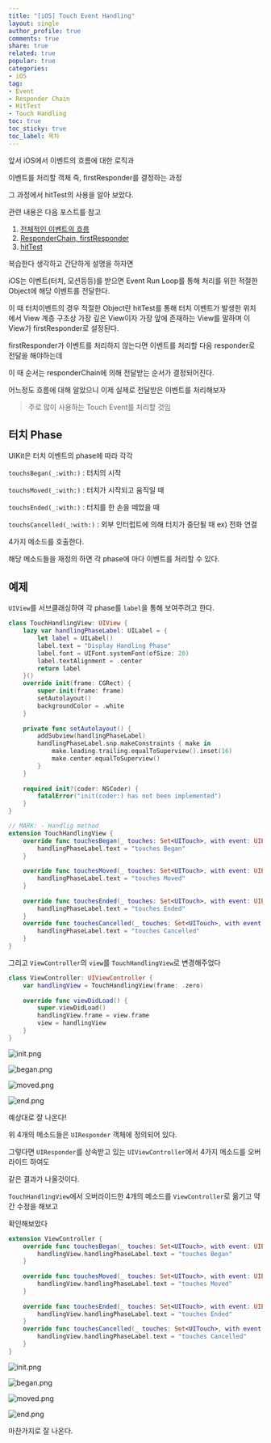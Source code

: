 ```yaml
---
title: "[iOS] Touch Event Handling"
layout: single
author_profile: true
comments: true
share: true
related: true
popular: true
categories:
- iOS
tag:
- Event
- Responder Chain
- HitTest
- Touch Handling
toc: true
toc_sticky: true
toc_label: 목차
---
```


앞서 iOS에서 이벤트의 흐름에 대한 로직과

이벤트를 처리할 객체 즉, firstResponder를 결정하는 과정

그 과정에서 hitTest의 사용을 알아 보았다.

관련 내용은 다음 포스트를 참고

1. [전체적인 이벤트의 흐름](https://sweetfood-dev.github.io/ios/1-maineventloop/)
2. [ResponderChain, firstResponder](https://sweetfood-dev.github.io/ios/responderChain/)
3. [hitTest](https://sweetfood-dev.github.io/ios/hittest/)

복습한다 생각하고 간단하게 설명을 하자면

iOS는 이벤트(터치, 모션등등)를 받으면 Event Run Loop를 통해 처리를 위한 적절한 Object에 해당 이벤트를 전달한다.

이 때 터치이벤트의 경우 적절한 Object란 hitTest를 통해 터치 이벤트가 발생한 위치에서 View 계층 구조상 가장 깊은 View이자 가장 앞에 존재하는 View를 말하며 이 View가 firstResponder로 설정된다.

firstResponder가 이벤트를 처리하지 않는다면 이벤트를 처리할 다음 responder로 전달을 해야하는데

이 때 순서는 responderChain에 의해 전달받는 순서가 결정되어진다.

어느정도 흐름에 대해 알았으니 이제 실제로 전달받은 이벤트를 처리해보자

> 주로 많이 사용하는 Touch Event를 처리할 것임
> 

## 터치 Phase

UIKit은 터치 이벤트의 phase에 따라 각각

`touchsBegan(_:with:)` : 터치의 시작

`touchsMoved(_:with:)` : 터치가 시작되고 움직일 때

`touchsEnded(_:with:)` : 터치를 한 손을 떼었을 때

`touchsCancelled(_:with:)` : 외부 인터럽트에 의해 터치가 중단될 때 ex) 전화 연결

4가지 메소드를 호출한다.

해당 메소드들을 재정의 하면 각 phase에 마다 이벤트를 처리할 수 있다.

## 예제

`UIView`를 서브클래싱하여 각 phase를 `label`을 통해 보여주려고 한다.

```swift
class TouchHandlingView: UIView {
    lazy var handlingPhaseLabel: UILabel = {
        let label = UILabel()
        label.text = "Display Handling Phase"
        label.font = UIFont.systemFont(ofSize: 20)
        label.textAlignment = .center
        return label
    }()
    override init(frame: CGRect) {
        super.init(frame: frame)
        setAutolayout()
        backgroundColor = .white
    }
    
    private func setAutolayout() {
        addSubview(handlingPhaseLabel)
        handlingPhaseLabel.snp.makeConstraints { make in
            make.leading.trailing.equalToSuperview().inset(16)
            make.center.equalToSuperview()
        }
    }
    
    required init?(coder: NSCoder) {
        fatalError("init(coder:) has not been implemented")
    }
}

// MARK: - Handlig method
extension TouchHandlingView {
    override func touchesBegan(_ touches: Set<UITouch>, with event: UIEvent?) {
        handlingPhaseLabel.text = "touches Began"
    }
    
    override func touchesMoved(_ touches: Set<UITouch>, with event: UIEvent?) {
        handlingPhaseLabel.text = "touches Moved"
    }
    
    override func touchesEnded(_ touches: Set<UITouch>, with event: UIEvent?) {
        handlingPhaseLabel.text = "touches Ended"
    }
    override func touchesCancelled(_ touches: Set<UITouch>, with event: UIEvent?) {
        handlingPhaseLabel.text = "touches Cancelled"
    }
}
```

그리고 `ViewController`의 `view`를 `TouchHandlingView`로 변경해주었다

```swift
class ViewController: UIViewController {
    var handlingView = TouchHandlingView(frame: .zero)
    
    override func viewDidLoad() {
        super.viewDidLoad()
        handlingView.frame = view.frame
        view = handlingView
    }
}
```

![init.png](/assets/images/Posts/iOS/2021-12-29-touchhandling/init.png)

![began.png](/assets/images/Posts/iOS/2021-12-29-touchhandling/began.png)

![moved.png](/assets/images/Posts/iOS/2021-12-29-touchhandling/moved.png)

![end.png](/assets/images/Posts/iOS/2021-12-29-touchhandling/end.png)

예상대로 잘 나온다!

위 4개의 메소드들은 `UIResponder` 객체에 정의되어 있다.

그렇다면 `UIResponder`를 상속받고 있는 `UIViewController`에서 4가지 메소드를 오버라이드 하여도

같은 결과가 나올것이다.

`TouchHandlingView`에서 오버라이드한 4개의 메소드를 `ViewController`로 옮기고 약간 수정을 해보고

확인해보았다

```swift
extension ViewController {
    override func touchesBegan(_ touches: Set<UITouch>, with event: UIEvent?) {
        handlingView.handlingPhaseLabel.text = "touches Began"
    }
    
    override func touchesMoved(_ touches: Set<UITouch>, with event: UIEvent?) {
        handlingView.handlingPhaseLabel.text = "touches Moved"
    }
    
    override func touchesEnded(_ touches: Set<UITouch>, with event: UIEvent?) {
        handlingView.handlingPhaseLabel.text = "touches Ended"
    }
    override func touchesCancelled(_ touches: Set<UITouch>, with event: UIEvent?) {
        handlingView.handlingPhaseLabel.text = "touches Cancelled"
    }
}
```

![init.png](/assets/images/Posts/iOS/2021-12-29-touchhandling/init.png)

![began.png](/assets/images/Posts/iOS/2021-12-29-touchhandling/began.png)

![moved.png](/assets/images/Posts/iOS/2021-12-29-touchhandling/moved.png)

![end.png](/assets/images/Posts/iOS/2021-12-29-touchhandling/end.png)

마찬가지로 잘 나온다.
